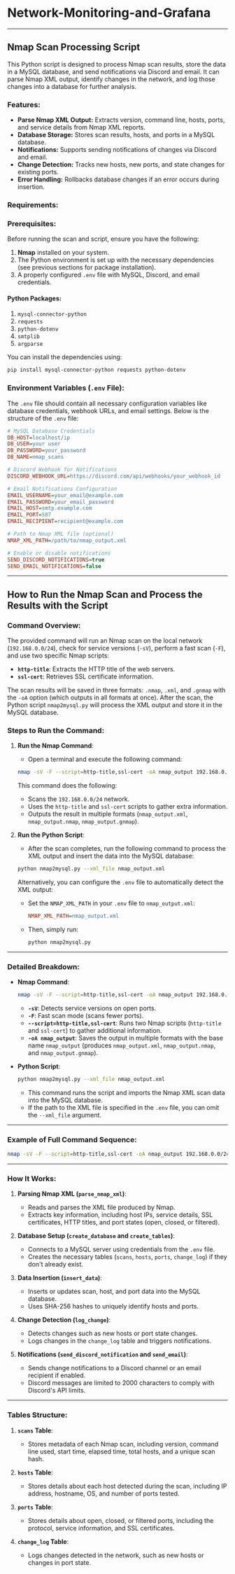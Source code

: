# Network-Monitoring-and-Grafana
---

## **Nmap Scan Processing Script**

This Python script is designed to process Nmap scan results, store the data in a MySQL database, and send notifications via Discord and email. It can parse Nmap XML output, identify changes in the network, and log those changes into a database for further analysis.

### **Features:**
- **Parse Nmap XML Output:** Extracts version, command line, hosts, ports, and service details from Nmap XML reports.
- **Database Storage:** Stores scan results, hosts, and ports in a MySQL database.
- **Notifications:** Supports sending notifications of changes via Discord and email.
- **Change Detection:** Tracks new hosts, new ports, and state changes for existing ports.
- **Error Handling:** Rollbacks database changes if an error occurs during insertion.

### **Requirements:**
### **Prerequisites:**
Before running the scan and script, ensure you have the following:
1. **Nmap** installed on your system.
2. The Python environment is set up with the necessary dependencies (see previous sections for package installation).
3. A properly configured `.env` file with MySQL, Discord, and email credentials.

#### **Python Packages:**
1. `mysql-connector-python`
2. `requests`
3. `python-dotenv`
4. `smtplib`
5. `argparse`

You can install the dependencies using:
```bash
pip install mysql-connector-python requests python-dotenv
```

### **Environment Variables (`.env` File):**

The `.env` file should contain all necessary configuration variables like database credentials, webhook URLs, and email settings. Below is the structure of the `.env` file:

```ini
# MySQL Database Credentials
DB_HOST=localhost/ip
DB_USER=your user
DB_PASSWORD=your_password
DB_NAME=nmap_scans

# Discord Webhook for Notifications
DISCORD_WEBHOOK_URL=https://discord.com/api/webhooks/your_webhook_id

# Email Notifications Configuration
EMAIL_USERNAME=your_email@example.com
EMAIL_PASSWORD=your_email_password
EMAIL_HOST=smtp.example.com
EMAIL_PORT=587
EMAIL_RECIPIENT=recipient@example.com

# Path to Nmap XML file (optional)
NMAP_XML_PATH=/path/to/nmap_output.xml

# Enable or disable notifications
SEND_DISCORD_NOTIFICATIONS=true
SEND_EMAIL_NOTIFICATIONS=false
```
---

## **How to Run the Nmap Scan and Process the Results with the Script**
### **Command Overview:**

The provided command will run an Nmap scan on the local network (`192.168.0.0/24`), check for service versions (`-sV`), perform a fast scan (`-F`), and use two specific Nmap scripts:
- **`http-title`**: Extracts the HTTP title of the web servers.
- **`ssl-cert`**: Retrieves SSL certificate information.

The scan results will be saved in three formats: `.nmap`, `.xml`, and `.gnmap` with the `-oA` option (which outputs in all formats at once). After the scan, the Python script `nmap2mysql.py` will process the XML output and store it in the MySQL database.

### **Steps to Run the Command:**

1. **Run the Nmap Command**:
   - Open a terminal and execute the following command:
   
   ```bash
   nmap -sV -F --script=http-title,ssl-cert -oA nmap_output 192.168.0.0/24
   ```

   This command does the following:
   - Scans the `192.168.0.0/24` network.
   - Uses the `http-title` and `ssl-cert` scripts to gather extra information.
   - Outputs the result in multiple formats (`nmap_output.xml`, `nmap_output.nmap`, `nmap_output.gnmap`).

2. **Run the Python Script**:
   - After the scan completes, run the following command to process the XML output and insert the data into the MySQL database:

   ```bash
   python nmap2mysql.py --xml_file nmap_output.xml
   ```

   Alternatively, you can configure the `.env` file to automatically detect the XML output:
   - Set the `NMAP_XML_PATH` in your `.env` file to `nmap_output.xml`:
     ```ini
     NMAP_XML_PATH=nmap_output.xml
     ```
   - Then, simply run:
     ```bash
     python nmap2mysql.py
     ```

---

### **Detailed Breakdown:**

- **Nmap Command**:
   ```bash
   nmap -sV -F --script=http-title,ssl-cert -oA nmap_output 192.168.0.0/24
   ```
   - **`-sV`**: Detects service versions on open ports.
   - **`-F`**: Fast scan mode (scans fewer ports).
   - **`--script=http-title,ssl-cert`**: Runs two Nmap scripts (`http-title` and `ssl-cert`) to gather additional information.
   - **`-oA nmap_output`**: Saves the output in multiple formats with the base name `nmap_output` (produces `nmap_output.xml`, `nmap_output.nmap`, and `nmap_output.gnmap`).

- **Python Script**:
   ```bash
   python nmap2mysql.py --xml_file nmap_output.xml
   ```
   - This command runs the script and imports the Nmap XML scan data into the MySQL database.
   - If the path to the XML file is specified in the `.env` file, you can omit the `--xml_file` argument.

---

### **Example of Full Command Sequence**:

```bash
nmap -sV -F --script=http-title,ssl-cert -oA nmap_output 192.168.0.0/24 && python nmap2mysql.py --xml_file nmap_output.xml
```
---
### **How It Works:**

1. **Parsing Nmap XML (`parse_nmap_xml`)**:
   - Reads and parses the XML file produced by Nmap.
   - Extracts key information, including host IPs, service details, SSL certificates, HTTP titles, and port states (open, closed, or filtered).

2. **Database Setup (`create_database` and `create_tables`)**:
   - Connects to a MySQL server using credentials from the `.env` file.
   - Creates the necessary tables (`scans`, `hosts`, `ports`, `change_log`) if they don't already exist.

3. **Data Insertion (`insert_data`)**:
   - Inserts or updates scan, host, and port data into the MySQL database.
   - Uses SHA-256 hashes to uniquely identify hosts and ports.

4. **Change Detection (`log_change`)**:
   - Detects changes such as new hosts or port state changes.
   - Logs changes in the `change_log` table and triggers notifications.

5. **Notifications (`send_discord_notification` and `send_email`)**:
   - Sends change notifications to a Discord channel or an email recipient if enabled.
   - Discord messages are limited to 2000 characters to comply with Discord's API limits.

---
### **Tables Structure:**

1. **`scans` Table**:
   - Stores metadata of each Nmap scan, including version, command line used, start time, elapsed time, total hosts, and a unique scan hash.

2. **`hosts` Table**:
   - Stores details about each host detected during the scan, including IP address, hostname, OS, and number of ports tested.

3. **`ports` Table**:
   - Stores details about open, closed, or filtered ports, including the protocol, service information, and SSL certificates.

4. **`change_log` Table**:
   - Logs changes detected in the network, such as new hosts or changes in port state.
